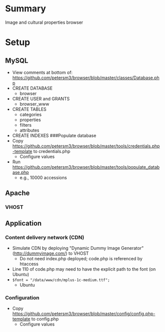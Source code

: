 # Summary
Image and cultural properties browser
# Setup
## MySQL
* View comments at bottom of: https://github.com/petersm3/browser/blob/master/classes/Database.php
* CREATE DATABASE
  * browser
* CREATE USER and GRANTS
  * browser_www
* CREATE TABLES
  * categories
  * properties
  * filters
  * attributes
* CREATE INDEXES
###Populate database
* Copy https://github.com/petersm3/browser/blob/master/tools/credentials.php-template to credentials.php
  * Configure values
* Run https://github.com/petersm3/browser/blob/master/tools/populate_database.php
  * e.g., 10000 accessions
## Apache
### VHOST
## Application
### Content delivery network (CDN)
* Simulate CDN by deploying "Dynamic Dummy Image Generator" (http://dummyimage.com/) to VHOST
  * Do not need index.php deployed; code.php is referenced by htaccess
* Line 110 of code.php may need to have the explicit path to the font (on Ubuntu)
* `$font = "/data/www/cdn/mplus-1c-medium.ttf";`
  * Ubuntu 
### Configuration
* Copy https://github.com/petersm3/browser/blob/master/config/config.php-template to config.php
  * Configure values
